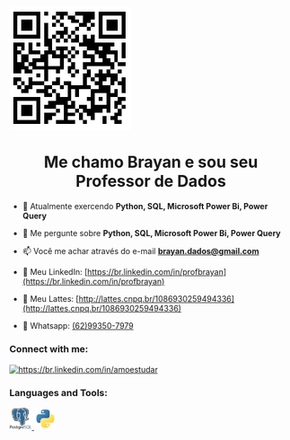 <p><img align="center" src="https://github.com/profBrayan/ProfBrayan/blob/f18dde068c777803ff5170b45dc54617488900b1/qrcode_profBrayan.jpg" alt="profBrayan" /></p>
<h1 align="center">Me chamo Brayan e sou seu Professor de Dados</h1>

- 🌱 Atualmente exercendo **Python, SQL, Microsoft Power Bi, Power Query**

- 👋 Me pergunte sobre **Python, SQL, Microsoft Power Bi, Power Query**

- 📫 Você me achar através do e-mail **brayan.dados@gmail.com**

- 📄 Meu LinkedIn: [https://br.linkedin.com/in/profbrayan](https://br.linkedin.com/in/profbrayan) 

- 📄 Meu Lattes: [http://lattes.cnpq.br/1086930259494336](http://lattes.cnpq.br/1086930259494336)

- 💬 Whatsapp: [(62)99350-7979](https://api.whatsapp.com/send?phone=62993507979)

<h3 align="left">Connect with me:</h3>
<p align="left">
<a href="https://linkedin.com/in/https://br.linkedin.com/in/amoestudar" target="blank"><img align="center" src="https://raw.githubusercontent.com/rahuldkjain/github-profile-readme-generator/master/src/images/icons/Social/linked-in-alt.svg" alt="https://br.linkedin.com/in/amoestudar" height="30" width="40" /></a>
</p>

<h3 align="left">Languages and Tools:</h3>
<p align="left"> <a href="https://www.postgresql.org" target="_blank" rel="noreferrer"> <img src="https://raw.githubusercontent.com/devicons/devicon/master/icons/postgresql/postgresql-original-wordmark.svg" alt="postgresql" width="40" height="40"/> </a> <a href="https://www.python.org" target="_blank" rel="noreferrer"> <img src="https://raw.githubusercontent.com/devicons/devicon/master/icons/python/python-original.svg" alt="python" width="40" height="40"/> </a> </p>

